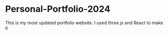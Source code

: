 # Personal-Portfolio-2024

This is my most updated portfolio website. I used three.js and React to make it
